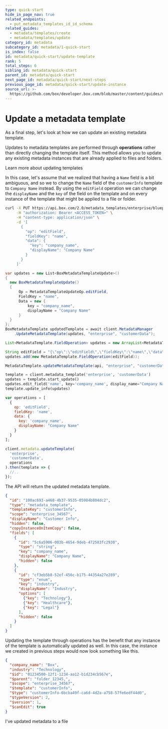```yaml
---
type: quick-start
hide_in_page_nav: true
related_endpoints:
  - put_metadata_templates_id_id_schema
related_guides:
  - metadata/templates/create
  - metadata/templates/update
category_id: metadata
subcategory_id: metadata/1-quick-start
is_index: false
id: metadata/quick-start/update-template
rank: 5
total_steps: 6
sibling_id: metadata/quick-start
parent_id: metadata/quick-start
next_page_id: metadata/quick-start/next-steps
previous_page_id: metadata/quick-start/update-instance
source_url: >-
  https://github.com/box/developer.box.com/blob/master/content/guides/metadata/1-quick-start/5-update-template.md
---
```


# Update a metadata template

As a final step, let's look at how we can update an existing metadata template.

Updates to metadata templates are performed through **operations** rather than
directly changing the template itself. This method allows you to update any
existing metadata instances that are already applied to files and folders.

<CTA to='g://metadata/templates/update'>
Learn more about updating templates

</CTA>

In this case, let's assume that we realized that having a `Name` field is a bit
ambiguous, and so we to change the `Name` field of the `customerInfo` template
to `Company Name` instead. By using the `editField` operation we can change the
`displayName` and the `key` of the field on the template and on every instance
of the template that might be applied to a file or folder.

<!-- markdownlint-disable line-length -->

<Tabs>

<Tab title='cURL'>

```sh
curl -X PUT https://api.box.com/2.0/metadata_templates/enterprise/blueprintTemplate/schema \
     -H "authorization: Bearer <ACCESS_TOKEN>" \
     -H "content-type: application/json" \
     -d '[
       {
         "op": "editField",
         "fieldKey": "name",
         "data": {
           "key": "company_name",
           "displayName": "Company Name"
         }
       }
     ]'
```

</Tab>
<Tab title='.NET'>

```c#
var updates = new List<BoxMetadataTemplateUpdate>()
{
  new BoxMetadataTemplateUpdate()
  {
      Op = MetadataTemplateUpdateOp.editField,
      FieldKey = "name",
      Data = new {
          key = "company_name",
          displayName = "Company Name"
      }
  }
};
BoxMetadataTemplate updatedTemplate = await client.MetadataManager
    .UpdateMetadataTemplate(updates, "enterprise", "customerData");
```

</Tab>
<Tab title='Java'>

```java
List<MetadataTemplate.FieldOperation> updates = new ArrayList<MetadataTemplate.FieldOperation>();

String editField = "{\"op\":\"editField\",\"fieldKey\":\"name\",\"data\":{\"key\":\"company_name\",\"displayName\":\"Company Name\"}}";
updates.add(new MetadataTemplate.FieldOperation(editField));

MetadataTemplate.updateMetadataTemplate(api, "enterprise", "customerData", updates);
```

</Tab>
<Tab title='Python'>

```py
template = client.metadata_template('enterprise', 'customerData')
updates = template.start_update()
updates.edit_field('name', key='company_name', display_name="Company Name")
template.update_info(updates)
```

</Tab>
<Tab title='Node'>

```js
var operations = [
  {
    op: 'editField',
    fieldKey: 'name',
    data: { 
      key: 'company_name',
      displayName: "Company Name" 
    }
  }
];

client.metadata.updateTemplate(
  'enterprise', 
  'customerData', 
  operations
).then(template => {
  //.. 
});
```

</Tab>

</Tabs>

The API will return the updated metadata template.

```json
{
  "id": "100ac693-a468-4b37-9535-05984b804dc2",
  "type": "metadata_template",
  "templateKey": "customerInfo",
  "scope": "enterprise_34567",
  "displayName": "Customer Info",
  "hidden": false,
  "copyInstanceOnItemCopy": false,
  "fields": [
    {
      "id": "5c6a5906-003b-4654-9deb-472583fc2930",
      "type": "string",
      "key": "company_name",
      "displayName": "Company Name",
      "hidden": false
    },
    {
      "id": "cf3eb5b8-52ef-456c-b175-44354a27e289",
      "type": "enum",
      "key": "industry",
      "displayName": "Industry",
      "options": [
        {"key": "Technology"},
        {"key": "Healthcare"},
        {"key": "Legal"}
      ],
      "hidden": false
    }
  ]
}
```

Updating the template through operations has the benefit that any instance of
the template is automatically updated as well. In this case, the instance we
created in previous steps would now look something like this.

```json
{
  "company_name": "Box",
  "industry": "Technology",
  "$id": "01234500-12f1-1234-aa12-b1d234cb567e",
  "$parent": "folder_12345,",
  "$scope": "enterprise_34567",
  "$template": "customerInfo",
  "$type": "customerInfo-6bcba49f-ca6d-4d2a-a758-57fe6edf44d0",
  "$typeVersion": 2,
  "$version": 1,
  "$canEdit": true
}
```

<!-- markdownlint-enable line-length -->

<Next>

I've updated metadata to a file

</Next>
